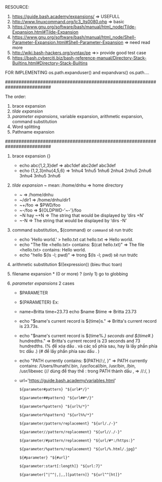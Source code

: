 RESOURCE:
1. https://guide.bash.academy/expansions/ => USEFULL
2. http://www.linuxcommand.org/lc3_lts0080.php => basic
3. https://www.gnu.org/software/bash/manual/html_node/Tilde-Expansion.html#Tilde-Expansion
4. https://www.gnu.org/software/bash/manual/html_node/Shell-Parameter-Expansion.html#Shell-Parameter-Expansion => need read more
5. http://wiki.bash-hackers.org/syntax/pe =>> provide good test case
6. https://bash.cyberciti.biz/bash-reference-manual/Directory-Stack-Builtins.html#Directory-Stack-Builtins

FOR IMPLEMENTING
os.path.expanduser() and expandvars()
os.path....


#########################################################################

The order:
1. brace expansion
2. *tilde expansion*
3. *parameter expansions*, variable expansion, arithmetic expansion, command substitution
4. Word splitting
5. Pathname expansion


#########################################################################

1. brace expansion {}
      + echo abc{1,2,3}def => abc1def abc2def abc3def
      + echo {1,2,3}nhu{4,5,6} => 1nhu4 1nhu5 1nhu6 2nhu4 2nhu5 2nhu6 3nhu4 3nhu5 3nhu6


2. _tilde expansion_ ~ mean: /home/dnhu => home directory
      + ~ => /home/dnhu
      + ~/dir1 => /home/dnhu/dir1
      + ~+/foo => $PWD/foo
      + ~-/foo => ${OLDPWD-'~-'}/foo
      + ~N hay ~+N => The string that would be displayed by ‘dirs +N’
      + ~-N => The string that would be displayed by ‘dirs -N’


3. command substitution_ $(command) or `command` sẽ run trước
      + echo 'Hello world.' > hello.txt
        cat hello.txt
          => Hello world.
      + echo "The file <hello.txt> contains: $(cat hello.txt)"
          => The file <hello.txt> contains: Hello world.
      + echo "hello $(ls -l; pwd)"
          => trong $(ls -l; pwd) sẽ run trước


4. arithmetic substitution $((expression))
(bieu thuc toan)

5. filename expansion * (0 or more) ? (only 1) go to globbing

6. _parameter expansions_ 2 cases
      + $PARAMETER
      + ${PARAMETER}
Ex:
      + name=Britta time=23.73
        echo $name $time
            => Britta 23.73
      + echo "$name's current record is ${time}s."
            => Britta's current record is 23.73s.
      + echo "$name's current record is ${time%.*} seconds and ${time#*.} hundredths."
            => Britta's current record is 23 seconds and 73 hundredths.
                (% để xóa dấu . và các số phía sau, hay là lấy phần phía trc dấu .)
                (# để lấy phần phía sau dấu . )
      + echo "PATH currently contains: ${PATH//:/, }"
            => PATH currently contains: /Users/lhunath/.bin, /usr/local/bin, /usr/bin, /bin, /usr/libexec
                (// dùng để thay thế : trong PATH thành dấu , => //:/, )      
      + url='https://guide.bash.academy/variables.html'

            ${parameter#pattern} "${url#*/}"

            ${parameter##pattern} "${url##*/}"

            ${parameter%pattern} "${url%/*}"

            ${parameter%%pattern} "${url%%/*}"

            ${parameter/pattern/replacement} "${url/./-}"

            ${parameter//pattern/replacement} "${url//./-}"

            ${parameter/#pattern/replacement} "${url/#*:/https:}"

            ${parameter/%pattern/replacement} "${url/%.html/.jpg}"

            ${#parameter} "${#url}"

            ${parameter:start[:length]} "${url:7}"

            ${parameter[^|^^|,|,,][pattern]} "${url^^[ht]}"

